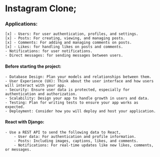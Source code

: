 # Instagram Clone;

### Applications:
    [x] - Users: For user authentication, profiles, and settings.
    [x] - Posts: For creating, viewing, and managing posts.
    [x] - Comments: For adding and managing comments on posts.
    [x] - Likes: for handling likes on posts and comments.
    - Notifications: for user notifications.
    - Direct messages: for sending messages between users.

#### Before starting the project:
    - Database Design: Plan your models and relationships between them.
    - User Experience (UX): Think about the user interface and how users will interact with your app.
    - Security: Ensure user data is protected, especially for authentication and authorization.
    - Scalability: Design your app to handle growth in users and data.
    - Testing: Plan for writing tests to ensure your app works as expected.
    - Deployment: Consider how you will deploy and host your application.

#### React with Django:
    - Use a REST API to send the following data to React,
        - User data: For authentication and profile information.
        - Posts: Including images, captions, likes, and comments.
        - Notifications: For real-time updates like new likes, comments, or messages.